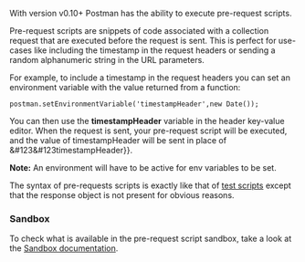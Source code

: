 With version v0.10+ Postman has the ability to execute pre-request scripts.

Pre-request scripts are snippets of code associated with a collection request that are executed before the request is sent. This is perfect for use-cases like including the timestamp in the request headers or sending a random alphanumeric string in the URL parameters.

For example, to include a timestamp in the request headers you can set an environment variable with the value returned from a function:

    postman.setEnvironmentVariable('timestampHeader',new Date());

You can then use the **timestampHeader** variable in the header key-value editor. When the request is sent, your pre-request script will be executed, and the value of timestampHeader will be sent in place of &\#123&\#123timestampHeader}}.

**Note:** An environment will have to be active for env variables to be set.

The syntax of pre-requests scripts is exactly like that of [test scripts][0] except that the response object is not present for obvious reasons.

### Sandbox

To check what is available in the pre-request script sandbox, take a look at the [Sandbox documentation][1].


[0]: https://www.getpostman.com/docs/jetpacks_writing_tests
[1]: https://www.getpostman.com/docs/jetpacks_sandbox

